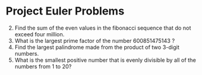 # Project Euler Problems
2) Find the sum of the even values in the fibonacci sequence that do not exceed four million.
3) What is the largest prime factor of the number 600851475143 ?
4) Find the largest palindrome made from the product of two 3-digit numbers.
5) What is the smallest positive number that is evenly divisible by all of the numbers from 1 to 20?

